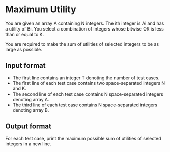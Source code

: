 # Maximum Utility

You are given an array A containing N integers. The ith integer is Ai and has a utility of Bi. You select a combination of integers whose bitwise OR is less than or equal to K.

You are required to make the sum of utilities of selected integers to be as large as possible.

## Input format

- The first line contains an integer T denoting the number of test cases.
- The first line of each test case contains two space-separated integers N and K.
- The second line of each test case contains N space-separated integers denoting array A.
- The third line of each test case contains N space-separated integers denoting array B.

## Output format

For each test case, print the maximum possible sum of utilities of selected integers in a new line.
